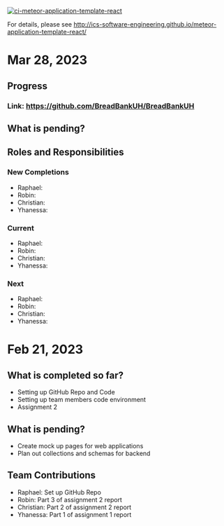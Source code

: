 [![ci-meteor-application-template-react](https://github.com/ics-software-engineering/meteor-application-template-react/actions/workflows/ci.yml/badge.svg)](https://github.com/ics-software-engineering/meteor-application-template-react/actions/workflows/ci.yml)

For details, please see http://ics-software-engineering.github.io/meteor-application-template-react/

# Mar 28, 2023
## Progress
### Link: https://github.com/BreadBankUH/BreadBankUH

## What is pending?

## Roles and Responsibilities
### New Completions
* Raphael:
* Robin:
* Christian:
* Yhanessa: 
### Current
* Raphael:
* Robin:
* Christian:
* Yhanessa: 
### Next
* Raphael:
* Robin:
* Christian:
* Yhanessa: 

# Feb 21, 2023
## What is completed so far? 
* Setting up GitHub Repo and Code
* Setting up team members code environment
* Assignment 2

## What is pending?
* Create mock up pages for web applications
* Plan out collections and schemas for backend

## Team Contributions
* Raphael: Set up GitHub Repo
* Robin: Part 3 of assignment 2 report
* Christian: Part 2 of assignment 2 report
* Yhanessa: Part 1 of assignment 1 report 
